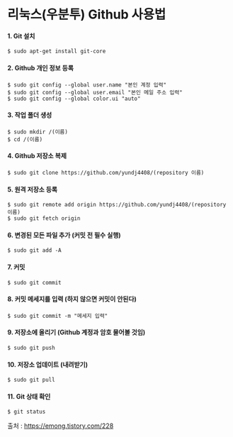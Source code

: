 # 리눅스(우분투) Github 사용법

#### 1. Git 설치

```
$ sudo apt-get install git-core
```



#### 2. Github 개인 정보 등록

```
$ sudo git config --global user.name "본인 계정 입력"
$ sudo git config --global user.email "본인 메일 주소 입력"
$ sudo git config --global color.ui "auto"
```



#### 3. 작업 폴더 생성

```
$ sudo mkdir /(이름)
$ cd /(이름)
```



#### 4. Github 저장소 복제

```
$ sudo git clone https://github.com/yundj4408/(repository 이름)
```



#### 5. 원격 저장소 등록

```
$ sudo git remote add origin https://github.com/yundj4408/(repository 이름)
$ sudo git fetch origin
```



#### 6. 변경된 모든 파일 추가 (커밋 전 필수 실행)

```
$ sudo git add -A
```



#### 7. 커밋

```
$ sudo git commit
```



#### 8. 커밋 메세지를 입력 (하지 않으면 커밋이 안된다)

```
$ sudo git commit -m "메세지 입력"
```



#### 9. 저장소에 올리기 (Github 계정과 암호 물어볼 것임)

```
$ sudo git push
```



#### 10. 저장소 업데이트 (내려받기)

```
$ sudo git pull
```



#### 11. Git 상태 확인

```
$ git status
```



출처 : https://emong.tistory.com/228